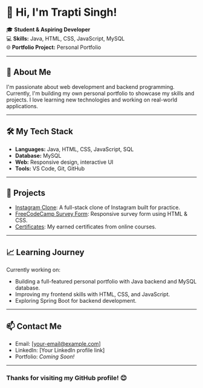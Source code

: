 # 👋 Hi, I'm Trapti Singh!

🎓 **Student & Aspiring Developer**  
💻 **Skills:** Java, HTML, CSS, JavaScript, MySQL  
🌐 **Portfolio Project:** Personal Portfolio

---

## 🚀 About Me
I'm passionate about web development and backend programming. Currently, I'm building my own personal portfolio to showcase my skills and projects. I love learning new technologies and working on real-world applications.

---

## 🛠️ My Tech Stack

- **Languages:** Java, HTML, CSS, JavaScript, SQL
- **Database:** MySQL
- **Web:** Responsive design, interactive UI
- **Tools:** VS Code, Git, GitHub

---

## 📂 Projects

- [Instagram Clone](https://github.com/TraptiSingh7300/Instagram_Clone): A full-stack clone of Instagram built for practice.
- [FreeCodeCamp Survey Form](https://github.com/TraptiSingh7300/freecodecamp_survey_form): Responsive survey form using HTML & CSS.
- [Certificates](https://github.com/TraptiSingh7300/certificates): My earned certificates from online courses.

---

## 📈 Learning Journey

Currently working on:
- Building a full-featured personal portfolio with Java backend and MySQL database.
- Improving my frontend skills with HTML, CSS, and JavaScript.
- Exploring Spring Boot for backend development.

---

## 📫 Contact Me

- Email: [your-email@example.com]
- LinkedIn: [Your LinkedIn profile link]
- Portfolio: *Coming Soon!*

---

### Thanks for visiting my GitHub profile! 😊
